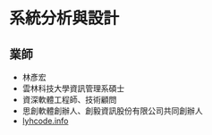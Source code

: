 # 系統分析與設計








## 業師

* 林彥宏
* 雲林科技大學資訊管理系碩士
* 資深軟體工程師、技術顧問
* 思創軟體創辦人、創毅資訊股份有限公司共同創辦人
* [lyhcode.info](http://lyhcode.info)
